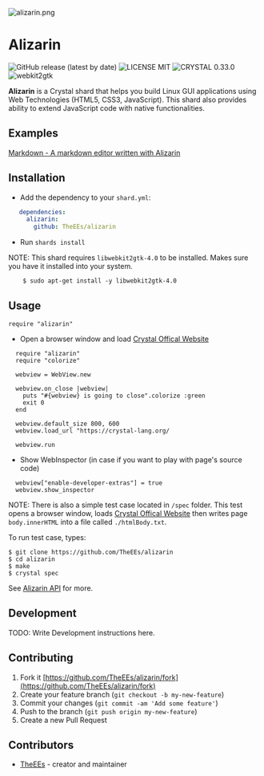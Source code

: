 ![alizarin.png](https://www.upsieutoc.com/images/2020/03/29/alizarin.png)

# Alizarin
![GitHub release (latest by date)](https://img.shields.io/github/v/release/TheEEs/alizarin?style=flat-square)
![LICENSE MIT](https://img.shields.io/badge/license-MIT-green?style=flat-square)
![CRYSTAL 0.33.0](https://img.shields.io/badge/crystal-0.33.0-orange?style=flat-square)
![webkit2gtk](https://img.shields.io/badge/webkit2gtk-4.0-blue?style=flat-square)


**Alizarin** is a Crystal shard that helps you build Linux GUI applications using Web Technologies (HTML5, CSS3, JavaScript). This shard also provides ability to extend JavaScript code with native functionalities.

## Examples
  [Markdown - A markdown editor written with Alizarin](https://github.com/TheEEs/markdown.git)

## Installation

* Add the dependency to your `shard.yml`:
```yaml
   dependencies:
     alizarin:
       github: TheEEs/alizarin
```
* Run `shards install`

NOTE: This shard requires `libwebkit2gtk-4.0` to be installed. Makes sure you have it installed into your system.

```shell
    $ sudo apt-get install -y libwebkit2gtk-4.0
```

## Usage

```crystal
require "alizarin"
```

* Open a browser window and load [Crystal Offical Website](https://crystal-lang.org/)
```crystal 
  require "alizarin"
  require "colorize"

  webview = WebView.new 

  webview.on_close |webview|
    puts "#{webview} is going to close".colorize :green
    exit 0
  end

  webview.default_size 800, 600
  webview.load_url "https://crystal-lang.org/

  webview.run

```

* Show WebInspector (in case if you want to play with page's source code)

```crystal 
  webview["enable-developer-extras"] = true
  webview.show_inspector
```


NOTE: There is also a simple test case located in `/spec` folder. This test opens a browser window, loads [Crystal Offical Website](https://crystal-lang.org/) then writes page `body.innerHTML` into a file called `./htmlBody.txt`.

To run test case, types:
```shell
$ git clone https://github.com/TheEEs/alizarin
$ cd alizarin
$ make
$ crystal spec
```

See [Alizarin API](https://theees.github.io/alizarin-docs/) for more.

## Development

TODO: Write Development instructions here.


## Contributing

1. Fork it [https://github.com/TheEEs/alizarin/fork](https://github.com/TheEEs/alizarin/fork)
2. Create your feature branch (`git checkout -b my-new-feature`)
3. Commit your changes (`git commit -am 'Add some feature'`)
4. Push to the branch (`git push origin my-new-feature`)
5. Create a new Pull Request

## Contributors

- [TheEEs](https://github.com/TheEEs) - creator and maintainer
